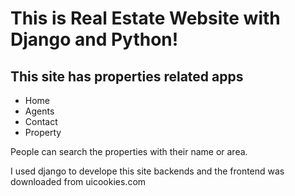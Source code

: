 # This is Real Estate Website with Django and Python!

## This site has properties related apps

- Home
- Agents
- Contact
- Property

People can search the properties with their name or area. 


I used django to develope this site backends and the frontend was downloaded from uicookies.com